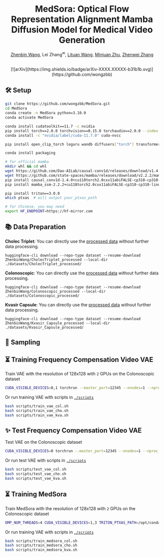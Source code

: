 <div id="top" align="center">

# MedSora: Optical Flow Representation Alignment Mamba Diffusion Model for Medical Video Generation
  [Zhenbin Wang](https://github.com/wongzbb), Lei Zhang<sup>✉</sup>, [Lituan Wang](https://github.com/LTWangSCU), [Minjuan Zhu](https://github.com/zhuminjuan), [Zhenwei Zhang](https://github.com/Zhangzw-99) 
  
  </br>
  [![arXiv](https://img.shields.io/badge/arXiv-XXXX.XXXXX-b31b1b.svg)](https://github.com/wongzbb)
  </br>
</div>



## 🛠 Setup

```bash
git clone https://github.com/wongzbb/MedSora.git
cd MedSora
conda create -n MedSora python=3.10.0
conda activate MedSora

conda install cudatoolkit==11.7 -c nvidia
pip install torch==2.0.0 torchvision==0.15.0 torchaudio==2.0.0 --index-url https://download.pytorch.org/whl/cu117
conda install -c "nvidia/label/cuda-11.7.0" cuda-nvcc

pip install open_clip_torch loguru wandb diffusers["torch"] transformers einops omegaconf torchmetrics local_attention pyAV decord accelerate imageio-ffmpeg imageio pytest fvcore chardet yacs termcolor submitit tensorboardX seaborn lpips

conda install packaging

# for official mamba
mkdir whl && cd whl
wget https://github.com/Dao-AILab/causal-conv1d/releases/download/v1.4.0/causal_conv1d-1.4.0+cu118torch2.0cxx11abiFALSE-cp310-cp310-linux_x86_64.whl
wget https://github.com/state-spaces/mamba/releases/download/v2.2.2/mamba_ssm-2.2.2+cu118torch2.0cxx11abiFALSE-cp310-cp310-linux_x86_64.whl
pip install causal_conv1d-1.4.0+cu118torch2.0cxx11abiFALSE-cp310-cp310-linux_x86_64.whl
pip install mamba_ssm-2.2.2+cu118torch2.0cxx11abiFALSE-cp310-cp310-linux_x86_64.whl && cd ..

pip install triton==3.0.0
which ptxas  # will output your_ptxas_path

# for Chinese, you may need
export HF_ENDPOINT=https://hf-mirror.com
```
## 📚 Data Preparation
**Cholec Triplet**:  You can directly use the [processed data](https://huggingface.co/datasets/ZhenbinWang/CholecTriplet_processed) without further data processing.
```
huggingface-cli download --repo-type dataset --resume-download ZhenbinWang/CholecTriplet_processed --local-dir ./datasets/CholecTriplet_processed/
```
**Colonoscopic**:   You can directly use the [processed data](https://huggingface.co/datasets/ZhenbinWang/Colonoscopic_processed) without further data processing.
```
huggingface-cli download --repo-type dataset --resume-download ZhenbinWang/Colonoscopic_processed --local-dir ./datasets/Colonoscopic_processed/
```
**Kvasir Capsule**:   You can directly use the [processed data](https://huggingface.co/datasets/ZhenbinWang/Kvasir_Capsule_processed) without further data processing.
```
huggingface-cli download --repo-type dataset --resume-download ZhenbinWang/Kvasir_Capsule_processed --local-dir ./datasets/Kvasir_Capsule_processed/
```

## 🎇 Sampling


## ⏳ Training Frequency Compensation Video VAE
Train VAE with the resolution of 128x128 with `2` GPUs on the Colonoscopic dataset
```bash
CUDA_VISIBLE_DEVICES=0,1 torchrun --master_port=12345 --nnodes=1 --nproc_per_node=2 train_vae.py --config configs/col/col_train.yaml
```
Or run training VAE with scripts in [`./scripts`](./scripts/)
```bash
bash scripts/train_vae_col.sh
bash scripts/train_vae_cho.sh
bash scripts/train_vae_kva.sh
```

## ✨ Test Frequency Compensation Video VAE
Test VAE on the Colonoscopic dataset
```bash
CUDA_VISIBLE_DEVICES=0 torchrun --master_port=12345 --nnodes=1 --nproc_per_node=1 test_vae.py --config configs/col/col_train.yaml
```
Or run test VAE with scripts in [`./scripts`](./scripts/)
```bash
bash scripts/test_vae_col.sh
bash scripts/test_vae_cho.sh
bash scripts/test_vae_kva.sh
```

## ⏳ Training MedSora
Train MedSora with the resolution of 128x128 with `2` GPUs on the Colonoscopic dataset
```bash
OMP_NUM_THREADS=4 CUDA_VISIBLE_DEVICES=1,3 TRITON_PTXAS_PATH=/opt/conda/envs/test_sora/bin/ptxas  torchrun --master_port=12045 --nnodes=1 --nproc_per_node=2 train.py --model MedSora-B --epoch 300 --global-batch-size 1 --config configs/col/col_train.yaml --use-local-cov
```
Or run training VAE with scripts in [`./scripts`](./scripts/)
```bash
bash scripts/train_medsora_col.sh
bash scripts/train_medsora_cho.sh
bash scripts/train_medsora_kva.sh
```
